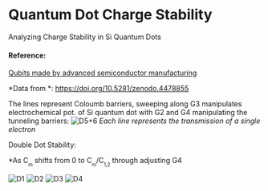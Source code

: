 # Quantum Dot Charge Stability
Analyzing Charge Stability in Si Quantum Dots

#### Reference:
[Qubits made by advanced semiconductor manufacturing](https://arxiv.org/abs/2101.12650#)

*Data from *: https://doi.org/10.5281/zenodo.4478855

The lines represent Coloumb barriers, sweeping along G3 manipulates electrochemical pot. of Si quantum dot with G2 and G4 manipulating the tunneling barriers:
![D5+6](https://github.com/ElishaPhillips/Quantum_Dot_Charge_Stability/blob/main/Graphs/D56.png)
*Each line represents the transmission of a single electron*

Double Dot Stability:

*As C<sub><sub>m</sub></sub> shifts from 0 to C<sub><sub>m</sub></sub>/C<sub><sub>1,2</sub></sub> through adjusting G4

![D1](https://github.com/ElishaPhillips/Quantum_Dot_Charge_Stability/blob/main/Graphs/D1.png)
![D2](https://github.com/ElishaPhillips/Quantum_Dot_Charge_Stability/blob/main/Graphs/D2.png)
![D3](https://github.com/ElishaPhillips/Quantum_Dot_Charge_Stability/blob/main/Graphs/D2.png)
![D4](https://github.com/ElishaPhillips/Quantum_Dot_Charge_Stability/blob/main/Graphs/D4.png)



